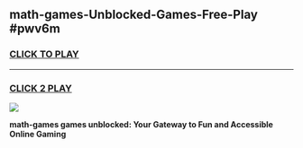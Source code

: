 
## math-games-Unblocked-Games-Free-Play #pwv6m
<h3>
<a href="https://us.freeplayer.one?title=math-games&ref=9M">CLICK TO PLAY</a></h3>
<hr>

<h3>
<a href="https://us.freeplayer.one?title=math-games&ref=9M">CLICK 2 PLAY</a>
  
</h3>

<a href="https://us.freeplayer.one?title=math-games&ref=9M"><img src="https://clearcache.store/games.png"></a>


**math-games games unblocked: Your Gateway to Fun and Accessible Online Gaming**
